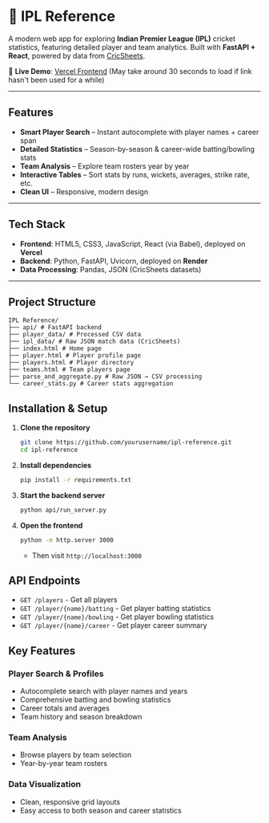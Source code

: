 # 🏏 IPL Reference  

A modern web app for exploring **Indian Premier League (IPL)** cricket statistics, featuring detailed player and team analytics. Built with **FastAPI + React**, powered by data from [CricSheets](https://cricsheet.org/).  

🔗 **Live Demo**: [Vercel Frontend](https://ipl-reference.vercel.app) (May take around 30 seconds to load if link hasn't been used for a while)

---

## Features  

- **Smart Player Search** – Instant autocomplete with player names + career span  
- **Detailed Statistics** – Season-by-season & career-wide batting/bowling stats  
- **Team Analysis** – Explore team rosters year by year  
- **Interactive Tables** – Sort stats by runs, wickets, averages, strike rate, etc.  
- **Clean UI** – Responsive, modern design  

---

## Tech Stack  

- **Frontend**: HTML5, CSS3, JavaScript, React (via Babel), deployed on **Vercel**  
- **Backend**: Python, FastAPI, Uvicorn, deployed on **Render**  
- **Data Processing**: Pandas, JSON (CricSheets datasets)  

---

## Project Structure  

```
IPL Reference/
├── api/ # FastAPI backend
├── player_data/ # Processed CSV data
├── ipl_data/ # Raw JSON match data (CricSheets)
├── index.html # Home page
├── player.html # Player profile page
├── players.html # Player directory
├── teams.html # Team players page
├── parse_and_aggregate.py # Raw JSON → CSV processing
└── career_stats.py # Career stats aggregation
```

## Installation & Setup

1. **Clone the repository**
   ```bash
   git clone https://github.com/yourusername/ipl-reference.git
   cd ipl-reference
   ```

2. **Install dependencies**
   ```bash
   pip install -r requirements.txt
   ```

3. **Start the backend server**
   ```bash
   python api/run_server.py
   ```

4. **Open the frontend**
   ```bash
   python -m http.server 3000
   ```
   - Then visit `http://localhost:3000`

## API Endpoints

- `GET /players` - Get all players
- `GET /player/{name}/batting` - Get player batting statistics
- `GET /player/{name}/bowling` - Get player bowling statistics
- `GET /player/{name}/career` - Get player career summary

## Key Features

### Player Search & Profiles
- Autocomplete search with player names and years
- Comprehensive batting and bowling statistics
- Career totals and averages
- Team history and season breakdown

### Team Analysis
- Browse players by team selection
- Year-by-year team rosters

### Data Visualization
- Clean, responsive grid layouts
- Easy access to both season and career statistics

